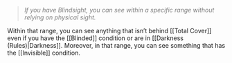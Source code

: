 > *<span style="color:rgb(125, 125, 125)">If you have Blindsight, you can see within a specific range without relying on physical sight.</span>*

Within that range, you can see anything that isn’t behind [[Total Cover]] even if you have the [[Blinded]] condition or are in [[Darkness (Rules)|Darkness]]. Moreover, in that range, you can see something that has the [[Invisible]] condition.